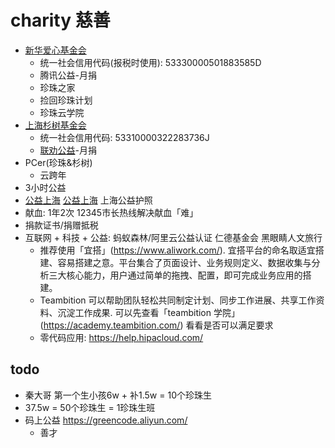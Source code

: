 # charity 慈善

- [新华爱心基金会](https://www.xhef.org/)
  - 统一社会信用代码(报税时使用): 53330000501883585D
  - 腾讯公益-月捐
  - 珍珠之家
  - 捡回珍珠计划
  - 珍珠云学院
- [上海杉树基金会](http://www.cedarcharity.org/)
  - 统一社会信用代码: 53310000322283736J
  - [联劝公益](https://www.lianquan.org/)-月捐
- PCer(珍珠&杉树)
  - 云跨年
- 3小时公益
- [公益上海](http://mzj.sh.gov.cn/) [公益上海](http://www.shcvs.cn/) 上海公益护照
- 献血: 1年2次 12345市长热线解决献血「难」
- 捐款证书/捐赠抵税
- 互联网 + 科技 + 公益: 蚂蚁森林/阿里云公益认证 仁德基金会 黑眼睛人文旅行
  - 推荐使用「宜搭」(<https://www.aliwork.com/>). 宜搭平台的命名取适宜搭建、容易搭建之意。平台集合了页面设计、业务规则定义、数据收集与分析三大核心能力，用户通过简单的拖拽、配置，即可完成业务应用的搭建。
  - Teambition 可以帮助团队轻松共同制定计划、同步工作进展、共享工作资料、沉淀工作成果. 可以先查看「teambition 学院」(<https://academy.teambition.com/>) 看看是否可以满足要求
  - 零代码应用: <https://help.hipacloud.com/>

## todo

- 秦大哥 第一个生小孩6w + 补1.5w = 10个珍珠生
- 37.5w = 50个珍珠生 = 1珍珠生班
- 码上公益 <https://greencode.aliyun.com/>
  - 善才
